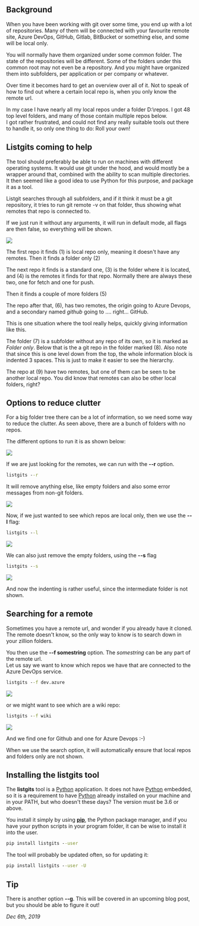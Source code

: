 <!-- How to list remotes for multiple git repositories -->

## Background

When you have been working with git over some time, you end up with a lot of repositories.  Many of them will be connected with your favourite remote site, Azure DevOps, GitHub, Gitlab, BitBucket or something else, and some will be local only.

You will normally have them organized under some common folder.  The state of the repositories will be different.  Some of the folders under this common root may not even be a repository.  And you might have organized them into subfolders, per application or per company or whatever.

Over time it becomes hard to get an overview over all of it.  Not to speak of how to find out where a certain local repo is, when you only know the remote url.  

In my case I have nearly all my local repos under a folder D:\repos.  I got 48 top level folders, and many of those contain multiple repos below.  
I got rather frustrated, and could not find any really suitable tools out there to handle it, so only one thing to do:  Roll your own!

## Listgits coming to help

The tool should preferably be able to run on machines with different operating systems.  It would use git under the hood, and would mostly be a wrapper around that, combined with the ability to scan multiple directories.  It then seemed like a good idea to use Python for this purpose, and package it as a tool.  

Listgit searches through all subfolders, and if it think it must be a git repository, it tries to run git remote -v on that folder, thus showing what remotes that repo is connected to.

If we just run it without any arguments, it will run in default mode, all flags are then false, so everything will be shown.

![](images/2019-12-06-21-01-02.png)

The first repo it finds (1) is local repo only, meaning it doesn't have any remotes. 
Then it finds a folder only  (2)

The next repo it finds is a standard one,  (3) is the folder where it is located, and (4) is the remotes it finds for that repo.  Normally there are always these two, one for fetch and one for push.  

Then it finds a couple of more folders  (5)

The repo after that, (6), has two remotes, the origin going to Azure Devops, and a secondary named *github* going to .... right... GitHub.

This is one situation where the tool really helps, quickly giving information like this.

The folder (7) is a subfolder without any repo of its own, so it is marked as *Folder only*.  Below that is the a git repo in the folder marked (8).  Also note that since this is one level down from the top, the whole information block is indented 3 spaces. This is just to make it easier to see the hierarchy.

The repo at (9) have two remotes, but one of them can be seen to be another local repo.  You did know that remotes can also be other local folders, right?

## Options to reduce clutter

For a big folder tree there can be a lot of information, so we need some way to reduce the clutter.  As seen above, there are a bunch of folders with no repos.  

The different options to run it is as shown below:

![](images/2019-12-06-19-26-03.png)

If we are just looking for the remotes, we can run with the **--r** option.

```cmd
listgits --r
```

It will remove anything else, like empty folders and also some error messages from non-git folders.

![](images/2019-12-06-21-14-14.png)

Now, if we just wanted to see which repos are local only, then we use the **--l** flag:

```cmd
listgits --l
```

![](images/2019-12-06-21-15-23.png)

We can also just remove the empty folders, using the **--s** flag

```cmd
listgits --s
```

![](images/2019-12-06-21-18-11.png)

And now the indenting is rather useful, since the intermediate folder is not shown.

##  Searching for a remote

Sometimes you have a remote url, and wonder if you already have it cloned.  The remote doesn't know, so the only way to know is to search down in your zillion folders.

You then use the **--f  somestring** option.  The *somestring* can be any part of the remote url.  
Let us say we want to know which repos we have that are connected to the Azure DevOps service.

```cmd
listgits --f dev.azure
```

![](images/2019-12-06-21-23-18.png)

or we might want to see which are a wiki repo:

```cmd
listgits --f wiki
```

![](images/2019-12-06-21-25-22.png)

And we find one for Github and one for Azure Devops :-)

When we use the search option, it will automatically ensure that local repos and folders only are not shown.  

## Installing the **listgits** tool

The **listgits** tool is a [Python](https://www.python.org/downloads/) application.  It does not have [Python](https://www.python.org/downloads/) embedded, so it is a requirement to have [Python](https://www.python.org/downloads/) already installed on your machine and in your PATH, but who doesn't these days?  The version must be 3.6 or above.

You install it simply by using **[pip](https://www.w3schools.com/python/python_pip.asp)**, the Python package manager, and if you have your python scripts in your program folder, it can be wise to install it into the user.

```cmd
pip install listgits --user
```

The tool will probably be updated often, so for updating it:

```cmd
pip install listgits --user -U
```

## Tip

There is another option **--g**.   This will be covered in an upcoming blog post, but you should be able to figure it out!

*Dec 6th, 2019*